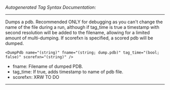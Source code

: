 _Autogenerated Tag Syntax Documentation:_

---
Dumps a pdb. Recommended ONLY for debugging as you can't change the name of the file during a run, although if tag_time is true a timestamp with second resolution will be added to the filename, allowing for a limited amount of multi-dumping. If scorefxn is specified, a scored pdb will be dumped.

```
<DumpPdb name="(string)" fname="(string; dump.pdb)" tag_time="(bool; false)" scorefxn="(string)" />
```

-   fname: Filename of dumped PDB.
-   tag_time: If true, adds timestamp to name of pdb file.
-   scorefxn: XRW TO DO

---
